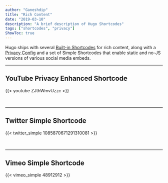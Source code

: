 ```yaml
---
author: "Ganeshdip"
title: "Rich Content"
date: "2019-03-10"
description: "A brief description of Hugo Shortcodes"
tags: ["shortcodes", "privacy"]
ShowToc: true
---
```


Hugo ships with several [Built-in Shortcodes](https://gohugo.io/content-management/shortcodes/#use-hugos-built-in-shortcodes) for rich content, along with a [Privacy Config](https://gohugo.io/about/hugo-and-gdpr/) and a set of Simple Shortcodes that enable static and no-JS versions of various social media embeds.
<!--more-->
---

## YouTube Privacy Enhanced Shortcode

{{< youtube ZJthWmvUzzc >}}

<br>

---

## Twitter Simple Shortcode

{{< twitter_simple 1085870671291310081 >}}

<br>

---

## Vimeo Simple Shortcode

{{< vimeo_simple 48912912 >}}
